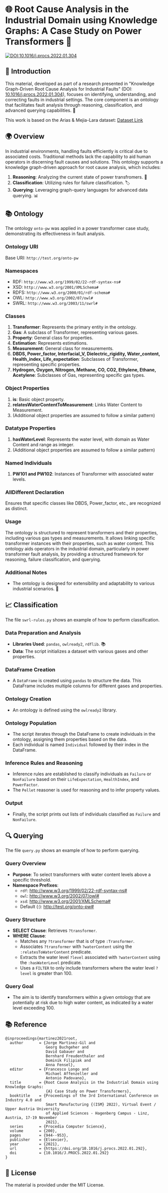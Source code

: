 # 🌐 Root Cause Analysis in the Industrial Domain using Knowledge Graphs: A Case Study on Power Transformers 🌟

[![DOI:10.1016/j.procs.2022.01.304](https://img.shields.io/badge/DOI-10.1016%2Fj.procs.2022.01.304-blue.svg)](https://doi.org/10.1016/j.procs.2022.01.304)

## 📖 Introduction
This material, developed as part of a research presented in "Knowledge Graph-Driven Root Cause Analysis for Industrial Faults" (DOI: [10.1016/j.procs.2022.01.304](https://www.sciencedirect.com/science/article/pii/S1877050922003015)), focuses on identifying, understanding, and correcting faults in industrial settings. The core component is an ontology that facilitates fault analysis through reasoning, classification, and advanced querying capabilities. 🧠

This work is based on the Arias & Mejia-Lara dataset: [Dataset Link](https://data.mendeley.com/datasets/rz75w3fkxy/1)

## 🌍 Overview
In industrial environments, handling faults efficiently is critical due to associated costs. Traditional methods lack the capability to aid human operators in discerning fault causes and solutions. This ontology supports a knowledge graph-driven approach for root cause analysis, which includes:
1. **Reasoning**: Analyzing the current state of power transfromers. 🤖
2. **Classification**: Utilizing rules for failure classification. 🏷️
3. **Querying**: Leveraging graph-query languages for advanced data querying. 📊

## 📚 Ontology
The ontology `onto-pw` was applied in a power transformer case study, demonstrating its effectiveness  in fault analysis.

### Ontology URI
Base URI: `http://test.org/onto-pw`

### Namespaces
- RDF: `http://www.w3.org/1999/02/22-rdf-syntax-ns#`
- XSD: `http://www.w3.org/2001/XMLSchema#`
- RDFS: `http://www.w3.org/2000/01/rdf-schema#`
- OWL: `http://www.w3.org/2002/07/owl#`
- SWRL: `http://www.w3.org/2003/11/swrl#`

### Classes
1. **Transformer**: Represents the primary entity in the ontology.
2. **Gas**: A subclass of Transformer, representing various gases.
3. **Property**: General class for properties.
4. **Estimation**: Represents estimations.
5. **Measurement**: General class for measurements.
6. **DBDS, Power_factor, Interfacial_V, Dielectric_rigidity, Water_content, Health_index, Life_expectation**: Subclasses of Transformer, representing specific properties.
7. **Hydrogen, Oxygen, Nitrogen, Methane, CO, CO2, Ethylene, Ethane, Acetylene**: Subclasses of Gas, representing specific gas types.

### Object Properties
1. **is**: Basic object property.
2. **relatesWaterContentToMeasurement**: Links Water Content to Measurement.
3. (Additional object properties are assumed to follow a similar pattern)

### Datatype Properties
1. **hasWaterLevel**: Represents the water level, with domain as Water Content and range as integer.
2. (Additional object properties are assumed to follow a similar pattern)

### Named Individuals
1. **PW101 and PW102**: Instances of Transformer with associated water levels.

### AllDifferent Declaration
Ensures that specific classes like DBDS, Power_factor, etc., are recognized as distinct.

### Usage
The ontology is structured to represent transformers and their properties, including various gas types and measurements. It allows linking specific transformer instances with their properties, such as water content. This ontology aids operators in the industrial domain, particularly in power transformer fault analysis, by providing a structured framework for reasoning, failure classification, and querying.

### Additional Notes
- The ontology is designed for extensibility and adaptability to various industrial scenarios. 🌟

## 📈 Classification

The file `swrl-rules.py` shows an example of how to perform classification.

### Data Preparation and Analysis
- **Libraries Used**: `pandas`, `owlready2`, `rdflib`. 📚
- **Data**: The script initializes a dataset with various gases and other properties.

### DataFrame Creation
- A `DataFrame` is created using `pandas` to structure the data. This DataFrame includes multiple columns for different gases and properties.

### Ontology Creation
- An ontology is defined using the `owlready2` library.

### Ontology Population
- The script iterates through the DataFrame to create individuals in the ontology, assigning them properties based on the data.
- Each individual is named `Individual` followed by their index in the DataFrame.

### Inference Rules and Reasoning
- Inference rules are established to classify individuals as `Failure` or `NonFailure` based on their `LifeExpectation`, `HealthIndex`, and `PowerFactor`.
- The `Pellet` reasoner is used for reasoning and to infer property values.

### Output
- Finally, the script prints out lists of individuals classified as `Failure` and `NonFailure`.

## 🔍 Querying
The file `query.py` shows an example of how to perform querying.

### Query Overview
- **Purpose**: To select transformers with water content levels above a specific threshold.
- **Namespace Prefixes**:
  - `rdf`: <http://www.w3.org/1999/02/22-rdf-syntax-ns#>
  - `owl`: <http://www.w3.org/2002/07/owl#>
  - `xsd`: <http://www.w3.org/2001/XMLSchema#>
  - Default (:): <http://test.org/onto-pw#>

### Query Structure
- **SELECT Clause**: Retrieves `?transformer`.
- **WHERE Clause**:
  - Matches any `?transformer` that is of type `:Transformer`.
  - Associates `?transformer` with `?waterContent` using the `:relatesToWaterContent` predicate.
  - Extracts the water level `?level` associated with `?waterContent` using the `:hasWaterLevel` predicate.
  - Uses a `FILTER` to only include transformers where the water level `?level` is greater than 100.

### Query Goal
- The aim is to identify transformers within a given ontology that are potentially at risk due to high water content, as indicated by a water level exceeding 100.

## 📚 Reference

```
@inproceedings{martinez2021root,
  author       = {Jorge Martinez-Gil and
                  Georg Buchgeher and
                  David Gabauer and
                  Bernhard Freudenthaler and
                  Dominik Filipiak and
                  Anna Fensel},
  editor       = {Francesco Longo and
                  Michael Affenzeller and
                  Antonio Padovano},
  title        = {Root Cause Analysis in the Industrial Domain using Knowledge Graphs:
                  {A} Case Study on Power Transformers},
  booktitle    = {Proceedings of the 3rd International Conference on Industry 4.0 and
                  Smart Manufacturing {(ISM} 2022), Virtual Event / Upper Austria University
                  of Applied Sciences - Hagenberg Campus - Linz, Austria, 17-19 November
                  2021},
  series       = {Procedia Computer Science},
  volume       = {200},
  pages        = {944--953},
  publisher    = {Elsevier},
  year         = {2021},
  url          = {https://doi.org/10.1016/j.procs.2022.01.292},
  doi          = {10.1016/J.PROCS.2022.01.292}
}
```

## 📄 License

The material is provided under the MIT License.